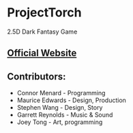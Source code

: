 # ProjectTorch
2.5D Dark Fantasy Game

<h2><a href="https://people.rit.edu/jpt1447/Afterlight/">Official Website</a></h2>

<h2>Contributors:</h2>
<ul>
<li>Connor Menard - Programming</li>
<li>Maurice Edwards - Design, Production</li>
<li>Stephen Wang - Design, Story</li>
<li>Garrett Reynolds - Music & Sound</li>
<li> Joey Tong - Art, programming</li>

